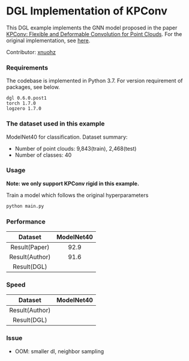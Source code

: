 # DGL Implementation of KPConv

This DGL example implements the GNN model proposed in the paper [KPConv: Flexible and Deformable Convolution for Point Clouds](https://arxiv.org/abs/1904.08889). For the original implementation, see [here](https://github.com/HuguesTHOMAS/KPConv-PyTorch).

Contributor: [xnuohz](https://github.com/xnuohz)

### Requirements
The codebase is implemented in Python 3.7. For version requirement of packages, see below.

```
dgl 0.6.0.post1
torch 1.7.0
logzero 1.7.0
```

### The dataset used in this example

ModelNet40 for classification. Dataset summary:

* Number of point clouds: 9,843(train), 2,468(test)
* Number of classes: 40

### Usage

**Note: we only support KPConv rigid in this example.**

Train a model which follows the original hyperparameters
```bash
python main.py
```

### Performance

|     Dataset    | ModelNet40  |
| :------------: | :---------: |
| Result(Paper)  |    92.9     |
| Result(Author) |    91.6     |
| Result(DGL)    |             |

### Speed

|     Dataset    | ModelNet40  |
| :------------: | :---------: |
| Result(Author) |             |
| Result(DGL)    |             |

### Issue

- OOM: smaller dl, neighbor sampling
